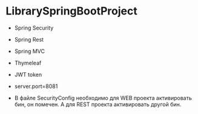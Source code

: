 # LibrarySpringBootProject 

* Spring Security
* Spring Rest
* Spring MVC
* Thymeleaf
* JWT token
* server.port=8081

* В файле SecurityConfig необходимо для WEB проекта активировать бин, он помечен.
А для REST проекта активировать другой бин.
